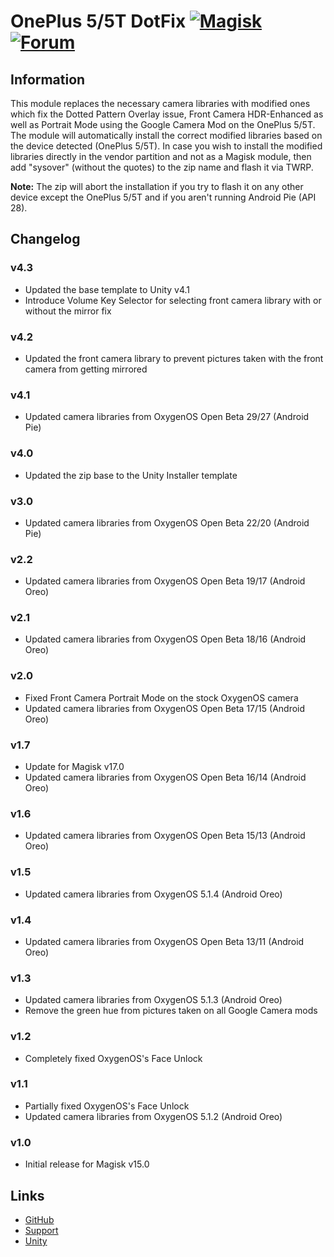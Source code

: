 # OnePlus 5/5T DotFix [![Magisk](https://img.shields.io/badge/Magisk-19%2B-00B39B.svg?style=flat-square)](https://forum.xda-developers.com/apps/magisk/official-magisk-v7-universal-systemless-t3473445) [![Forum](https://img.shields.io/badge/XDA-Forums-f59714.svg?style=flat-square)](https://forum.xda-developers.com/oneplus-5/themes/google-camera-hdr-t3655215)

## Information
This module replaces the necessary camera libraries with modified ones which fix the Dotted Pattern Overlay issue, Front Camera HDR-Enhanced as well as Portrait Mode using the Google Camera Mod on the OnePlus 5/5T. The module will automatically install the correct modified libraries based on the device detected (OnePlus 5/5T). In case you wish to install the modified libraries directly in the vendor partition and not as a Magisk module, then add "sysover" (without the quotes) to the zip name and flash it via TWRP.

**Note:** The zip will abort the installation if you try to flash it on any other device except the OnePlus 5/5T and if you aren't running Android Pie (API 28).

## Changelog
### v4.3
- Updated the base template to Unity v4.1
- Introduce Volume Key Selector for selecting front camera library with or without the mirror fix

### v4.2
- Updated the front camera library to prevent pictures taken with the front camera from getting mirrored

### v4.1
- Updated camera libraries from OxygenOS Open Beta 29/27 (Android Pie)

### v4.0
- Updated the zip base to the Unity Installer template

### v3.0
- Updated camera libraries from OxygenOS Open Beta 22/20 (Android Pie)

### v2.2
- Updated camera libraries from OxygenOS Open Beta 19/17 (Android Oreo)

### v2.1
- Updated camera libraries from OxygenOS Open Beta 18/16 (Android Oreo)

### v2.0
- Fixed Front Camera Portrait Mode on the stock OxygenOS camera
- Updated camera libraries from OxygenOS Open Beta 17/15 (Android Oreo)

### v1.7
- Update for Magisk v17.0
- Updated camera libraries from OxygenOS Open Beta 16/14 (Android Oreo)

### v1.6
- Updated camera libraries from OxygenOS Open Beta 15/13 (Android Oreo)

### v1.5
- Updated camera libraries from OxygenOS 5.1.4 (Android Oreo)

### v1.4
- Updated camera libraries from OxygenOS Open Beta 13/11 (Android Oreo)

### v1.3
- Updated camera libraries from OxygenOS 5.1.3 (Android Oreo)
- Remove the green hue from pictures taken on all Google Camera mods

### v1.2
- Completely fixed OxygenOS's Face Unlock

### v1.1
- Partially fixed OxygenOS's Face Unlock
- Updated camera libraries from OxygenOS 5.1.2 (Android Oreo)

### v1.0
- Initial release for Magisk v15.0

## Links
* [GitHub](https://github.com/nipunnarang/oneplusdotfix)
* [Support](https://forum.xda-developers.com/oneplus-5/themes/google-camera-hdr-t3655215)
* [Unity](https://github.com/Zackptg5/Unity)
